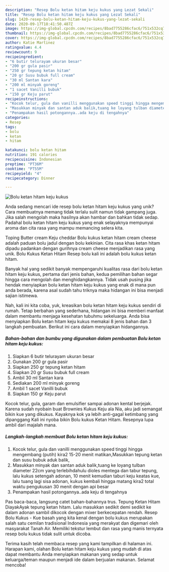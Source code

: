 ```yaml
---
description: "Resep Bolu ketan hitam keju kukus yang Lezat Sekali"
title: "Resep Bolu ketan hitam keju kukus yang Lezat Sekali"
slug: 1420-resep-bolu-ketan-hitam-keju-kukus-yang-lezat-sekali
date: 2020-09-17T18:41:50.487Z
image: https://img-global.cpcdn.com/recipes/8bad7755286cfac6/751x532cq70/bolu-ketan-hitam-keju-kukus-foto-resep-utama.jpg
thumbnail: https://img-global.cpcdn.com/recipes/8bad7755286cfac6/751x532cq70/bolu-ketan-hitam-keju-kukus-foto-resep-utama.jpg
cover: https://img-global.cpcdn.com/recipes/8bad7755286cfac6/751x532cq70/bolu-ketan-hitam-keju-kukus-foto-resep-utama.jpg
author: Katie Martinez
ratingvalue: 4.4
reviewcount: 9
recipeingredient:
- "6 butir telurayam ukuran besar"
- "200 gr gula pasir"
- "250 gr tepung ketan hitam"
- "20 gr Susu bubuk full cream"
- "30 ml Santan kara"
- "200 ml minyak goreng"
- "1 sacet Vanilli bubuk"
- "150 gr Keju parut"
recipeinstructions:
- "Kocok telur, gula dan vanilli menggunakan speed tinggi hingga mengembang (putih) kira2 15-20 menit matikan,Masukkan tepung ketan dan susu bubuk aduk balik,"
- "Masukkan minyak dan santan aduk balik,tuang ke loyang tulban diameter 22cm yang terlebihdahulu dioles mentega dan tabur tepung, lalu kukus setengah adonan, 10 menit kemudian taburi keju keatas kue, lalu tuang lagi sisa adonan, kukus kembali hingga matang kira2 total waktu pengukusan 30 menit dengan api besar"
- "Penampakan hasil potongannya..ada keju di tengahnya"
categories:
- Resep
tags:
- bolu
- ketan
- hitam

katakunci: bolu ketan hitam 
nutrition: 191 calories
recipecuisine: Indonesian
preptime: "PT36M"
cooktime: "PT55M"
recipeyield: "4"
recipecategory: Dinner

---
```



![Bolu ketan hitam keju kukus](https://img-global.cpcdn.com/recipes/8bad7755286cfac6/751x532cq70/bolu-ketan-hitam-keju-kukus-foto-resep-utama.jpg)

Anda sedang mencari ide resep bolu ketan hitam keju kukus yang unik? Cara membuatnya memang tidak terlalu sulit namun tidak gampang juga. Jika salah mengolah maka hasilnya akan hambar dan bahkan tidak sedap. Padahal bolu ketan hitam keju kukus yang enak selayaknya mempunyai aroma dan cita rasa yang mampu memancing selera kita.

Toping Butter cream Keju cheddar Bolu kukus ketan hitam cream cheese adalah paduan bolu jadul dengan bolu kekinian. Cita rasa khas ketan hitam dipadu padankan dengan gurihnya cream cheese menjadikan rasa yang unik. Bolu Kukus Ketan Hitam Resep bolu kali ini adalah bolu kukus ketan hitam.

Banyak hal yang sedikit banyak mempengaruhi kualitas rasa dari bolu ketan hitam keju kukus, pertama dari jenis bahan, kedua pemilihan bahan segar hingga cara mengolah dan menghidangkannya. Tidak usah pusing jika hendak menyiapkan bolu ketan hitam keju kukus yang enak di mana pun anda berada, karena asal sudah tahu triknya maka hidangan ini bisa menjadi sajian istimewa.


Nah, kali ini kita coba, yuk, kreasikan bolu ketan hitam keju kukus sendiri di rumah. Tetap berbahan yang sederhana, hidangan ini bisa memberi manfaat dalam membantu menjaga kesehatan tubuhmu sekeluarga. Anda bisa menyiapkan Bolu ketan hitam keju kukus memakai 8 jenis bahan dan 3 langkah pembuatan. Berikut ini cara dalam menyiapkan hidangannya.

<!--inarticleads1-->

##### Bahan-bahan dan bumbu yang digunakan dalam pembuatan Bolu ketan hitam keju kukus:

1. Siapkan 6 butir telurayam ukuran besar
1. Gunakan 200 gr gula pasir
1. Siapkan 250 gr tepung ketan hitam
1. Siapkan 20 gr Susu bubuk full cream
1. Ambil 30 ml Santan kara
1. Sediakan 200 ml minyak goreng
1. Ambil 1 sacet Vanilli bubuk
1. Siapkan 150 gr Keju parut


Kocok telur, gula, garam dan emulsifier sampai adonan kental berjejak. Karena sudah nyobain buat Brownies Kukus Keju ala Nia, aku jadi semangat bikin kue yang dikukus. Kayaknya kok ya lebih anti-gagal ketimbang yang dipanggang Kali ini nyoba bikin Bolu kukus Ketan Hitam. Resepnya lupa ambil dari majalah mana. 

<!--inarticleads2-->

##### Langkah-langkah membuat Bolu ketan hitam keju kukus:

1. Kocok telur, gula dan vanilli menggunakan speed tinggi hingga mengembang (putih) kira2 15-20 menit matikan,Masukkan tepung ketan dan susu bubuk aduk balik,
1. Masukkan minyak dan santan aduk balik,tuang ke loyang tulban diameter 22cm yang terlebihdahulu dioles mentega dan tabur tepung, lalu kukus setengah adonan, 10 menit kemudian taburi keju keatas kue, lalu tuang lagi sisa adonan, kukus kembali hingga matang kira2 total waktu pengukusan 30 menit dengan api besar
1. Penampakan hasil potongannya..ada keju di tengahnya


Pas baca-baca, langsung catet bahan-bahannya trus. Tepung Ketan Hitam DiayakAyak tepung ketan hitam. Lalu masukkan sedikit demi sedikit ke dalam adonan sambil dikocok dengan mixer berkecepatan rendah. Resep Bolu Kukus - Kue basah yang kita kenal dengan bolu kukus merupakan salah satu cemilan tradisional Indonesia yang merakyat dan digemari oleh masyarakat Tanah Air. Memiliki tekstur lembut dan rasa yang manis ternyata resep bolu kukus tidak sulit untuk dicoba. 

Terima kasih telah membaca resep yang kami tampilkan di halaman ini. Harapan kami, olahan Bolu ketan hitam keju kukus yang mudah di atas dapat membantu Anda menyiapkan makanan yang sedap untuk keluarga/teman maupun menjadi ide dalam berjualan makanan. Selamat mencoba!
